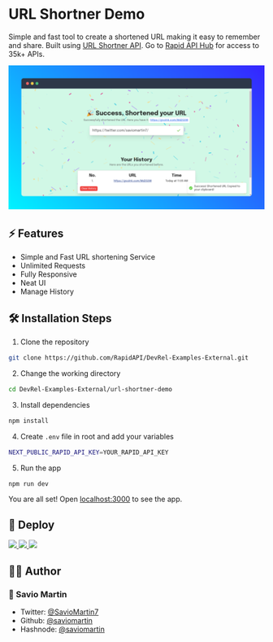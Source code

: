 # URL Shortner Demo

Simple and fast tool to create a shortened URL making it easy to remember and share. Built using [URL Shortner API](https://rapidapi.com/BigLobster/api/url-shortener-service/?utm_source=SAVIO-MARTIN&utm_medium=DevRel&utm_campaign=DevRel). Go to [Rapid API Hub](https://rapidapi.com/hub?utm_source=SAVIO-MARTIN&utm_medium=DevRel&utm_campaign=DevRel) for access to 35k+ APIs.

![Demo](./public/demo.png)

## ⚡️ Features

- Simple and Fast URL shortening Service
- Unlimited Requests
- Fully Responsive
- Neat UI
- Manage History

## 🛠️ Installation Steps

1. Clone the repository

```bash
git clone https://github.com/RapidAPI/DevRel-Examples-External.git
```

2. Change the working directory

```bash
cd DevRel-Examples-External/url-shortner-demo
```

3. Install dependencies

```bash
npm install
```

4. Create `.env` file in root and add your variables

```bash
NEXT_PUBLIC_RAPID_API_KEY=YOUR_RAPID_API_KEY
```

5. Run the app

```bash
npm run dev
```

You are all set! Open [localhost:3000](http://localhost:3000/) to see the app.

## 🦄 Deploy

<a href="https://vercel.com/new/project?template=https://github.com/RapidAPI/DevRel-Examples-External/url-shortner-demo/">
<img src="https://vercel.com/button" height="37.5px" />
</a>
<a href="https://app.netlify.com/start/deploy?repository=https://github.com/RapidAPI/DevRel-Examples-External/url-shortner-demo/">
<img src="https://www.netlify.com/img/deploy/button.svg" height="37.5px" />
</a>
<a href="https://cloud.digitalocean.com/apps/new?repo=https://github.com/RapidAPI/DevRel-Examples-External/url-shortner-demo/">
<img src="https://camo.githubusercontent.com/df21703b4229f8d44f76c2d56073657a4ab450ca4566ba5d24d05bf528c298f8/68747470733a2f2f7777772e6465706c6f79746f646f2e636f6d2f646f2d62746e2d626c75652e737667" height="37.5px" />
</a>

## 👨‍💻 Author

### 👤 Savio Martin

- Twitter: [@SavioMartin7](https://twitter.com/SavioMartin7)
- Github: [@saviomartin](https://github.com/saviomartin)
- Hashnode: [@saviomartin](https://hashnode.com/@saviomartin)
